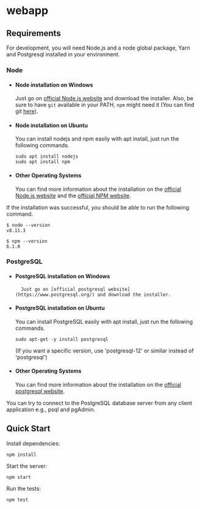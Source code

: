 # webapp

## Requirements

For development, you will need Node.js and a node global package, Yarn and Postgresql installed in your environment.

### Node

- #### Node installation on Windows

  Just go on [official Node.js website](https://nodejs.org/) and download the installer.
Also, be sure to have `git` available in your PATH, `npm` might need it (You can find git [here](https://git-scm.com/)).

- #### Node installation on Ubuntu

  You can install nodejs and npm easily with apt install, just run the following commands.

      sudo apt install nodejs
      sudo apt install npm

- #### Other Operating Systems

  You can find more information about the installation on the [official Node.js website](https://nodejs.org/) and the [official NPM website](https://npmjs.org/).

If the installation was successful, you should be able to run the following command.

    $ node --version
    v8.11.3

    $ npm --version
    6.1.0

### PostgreSQL

- #### PostgreSQL installation on Windows
        Just go on [official postgresql website](https://www.postgresql.org/) and download the installer.

- #### PostgreSQL installation on Ubuntu

  You can install PostgreSQL easily with apt install, just run the following commands.

      sudo apt-get -y install postgresql
    (If you want a specific version, use 'postgresql-12' or similar instead of 'postgresql')

- #### Other Operating Systems

  You can find more information about the installation on the [official postgresql website](https://www.postgresql.org/).

You can try to connect to the PostgreSQL database server from any client application e.g., psql and pgAdmin.

## Quick Start

Install dependencies:

    npm install

Start the server:

    npm start

Run the tests:

    npm test

